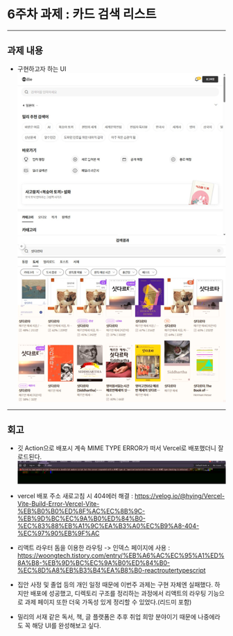 # 6주차 과제 : 카드 검색 리스트

---

## 과제 내용

- 구현하고자 하는 UI
  ![밀리의서재](../src/assets/readme/w6-1.jpg)
  ![밀리의서재](../src/assets/readme/w6-2.jpg)

---

## 회고

- 깃 Action으로 배포시 계속 MIME TYPE ERROR가 떠서 Vercel로 배포했더니 잘 로드된다.
  ![MIME타입에러](../src/assets/readme/MIME_TYPE_ERROR.jpg)

- vercel 배포 주소 새로고침 시 404에러 해결
  : https://velog.io/@hying/Vercel-Vite-Build-Error-Vercel-Vite-%EB%B0%B0%ED%8F%AC%EC%8B%9C-%EB%9D%BC%EC%9A%B0%ED%84%B0-%EC%83%88%EB%A1%9C%EA%B3%A0%EC%B9%A8-404-%EC%97%90%EB%9F%AC

- 리액트 라우터 돔을 이용한 라우팅 -> 인덱스 페이지에 사용
  : https://woongtech.tistory.com/entry/%EB%A6%AC%EC%95%A1%ED%8A%B8-%EB%9D%BC%EC%9A%B0%ED%84%B0-%EC%8D%A8%EB%B3%B4%EA%B8%B0-reactroutertypescript

- 집안 사정 및 졸업 등의 개인 일정 때문에 이번주 과제는 구현 자체엔 실패했다. 하지만 배포에 성공했고, 디렉토리 구조를 정리하는 과정에서 리액트의 라우팅 기능으로 과제 페이지 또한 더욱 가독성 있게 정리할 수 있었다.(리드미 포함)

- 밀리의 서재 같은 독서, 책, 글 플랫폼은 추후 취업 희망 분야이기 때문에 나중에라도 꼭 해당 UI를 완성해보고 싶다.
